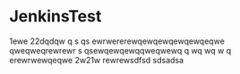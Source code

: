 JenkinsTest
===========





1ewe
22dqdqw
q s qs
ewrwererewqewqewqewqewqeqwe
qweqweqrewrewr
  s qsewqewqewqqweqwewq
q wq  wq  w q
erewrwewqeqwe
2w21w
rewrewsdfsd
sdsadsa
